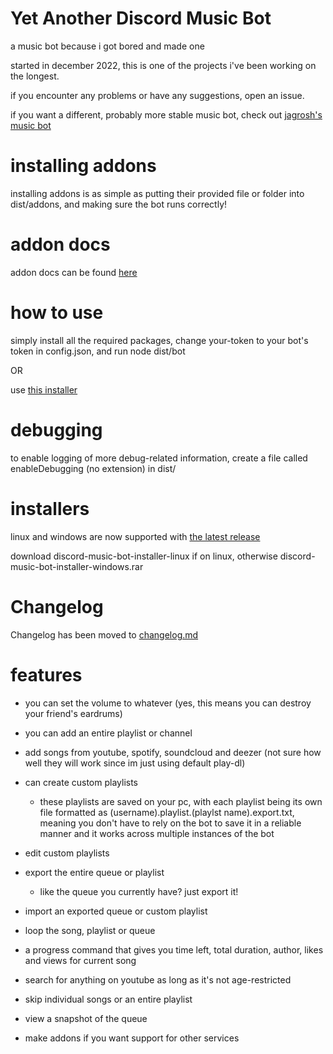 # Yet Another Discord Music Bot
a music bot because i got bored and made one

started in december 2022, this is one of the projects i've been working on the longest.

if you encounter any problems or have any suggestions, open an issue.

if you want a different, probably more stable music bot, check out [jagrosh's music bot](https://github.com/jagrosh/MusicBot)

# installing addons

installing addons is as simple as putting their provided file or folder into dist/addons, and making sure the bot runs correctly!

# addon docs

addon docs can be found [here](https://github.com/tairasoul/YADMB/blob/main/addon-docs.md)

# how to use

simply install all the required packages, change your-token to your bot's token in config.json, and run node dist/bot

OR

use [this installer](https://github.com/fheahdythdr/discord-music-bot-setup/releases/tag/v1.2.0)

# debugging

to enable logging of more debug-related information, create a file called enableDebugging (no extension) in dist/

# installers

linux and windows are now supported with [the latest release](https://github.com/tairasoul/discord-music-bot-setup/releases/tag/v1.2.0)

download discord-music-bot-installer-linux if on linux, otherwise discord-music-bot-installer-windows.rar

# Changelog

Changelog has been moved to [changelog.md](https://github.com/tairasoul/YADMB/blob/main/changelog.md)

# features

- you can set the volume to whatever (yes, this means you can destroy your friend's eardrums)

- you can add an entire playlist or channel

- add songs from youtube, spotify, soundcloud and deezer (not sure how well they will work since im just using default play-dl)

- can create custom playlists
    - these playlists are saved on your pc, with each playlist being its own file formatted as (username).playlist.(playlst name).export.txt, meaning you don't have to rely on the bot to save it in a reliable manner and it works across multiple instances of the bot

- edit custom playlists

- export the entire queue or playlist
    - like the queue you currently have? just export it!

- import an exported queue or custom playlist

- loop the song, playlist or queue

- a progress command that gives you time left, total duration, author, likes and views for current song

- search for anything on youtube as long as it's not age-restricted

- skip individual songs or an entire playlist

- view a snapshot of the queue

- make addons if you want support for other services
